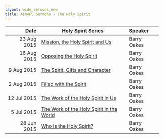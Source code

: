 ```yaml
---
layout: wide_sermons_new
title: AshyPC Sermons - The Holy Spirit
---
```



 Date|Holy Spirit Series|Speaker
 ----:|---------------------|:--------------
 23 Aug 2015|[Mission, the Holy Spirit and Us](https://www.dropbox.com/s/wgrrl2qsknmhofy/2015.08.23%20-%20HS%20%237%20-%20Mission%2C%20the%20Holy%20Spirit%20and%20Us.mp3?dl=1)|Barry Oakes
 16 Aug 2015|[Opposing the Holy Spirit](https://www.dropbox.com/s/w9gkm3c7to4xv35/2015.08.16%20-%20HS%20%236%20-%20Opposing%20the%20Holy%20Spirit.mp3?dl=1)|Barry Oakes
  9 Aug 2015|[The Spirit, Gifts and Character](https://www.dropbox.com/s/k63awyct20ijsvz/2015.08.09%20-%20HS%20%235%20-%20The%20Spirit%2C%20Gifts%20and%20Character.mp3?dl=1)|Barry Oakes
  2 Aug 2015|[Filled with the Spirit](https://www.dropbox.com/s/fss1zwonmzul34k/2015.08.02%20-%20HS%20%234%20-%20Filled%20with%20the%20Spirit.mp3?dl=1)|Barry Oakes
 12 Jul 2015|[The Work of the Holy Spirit in Us](https://www.dropbox.com/s/m1xw15y4gz8nywz/2015.07.12%20-%20HS%20%233%20-%20The%20Work%20of%20the%20Holy%20Spirit%20in%20Us.mp3?dl=1)|Barry Oakes
  5 Jul 2015|[The Work of the Holy Spirit in the World](https://www.dropbox.com/s/pdnxhablbftg4is/2015.07.05%20-%20HS%20%232%20-%20THE%20WORK%20OF%20THE%20HOLY%20SPIRIT%20IN%20THE%20WORLD.mp3?dl=1)|Barry Oakes
 28 Jun 2015|[Who Is the Holy Spirit?](https://www.dropbox.com/s/ufrbxgn6ey0x19c/2015.06.28%20-%20HS%20%231%20-%20Who%20Is%20the%20Holy%20Spirit.mp3?dl=1)|Barry Oakes
